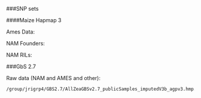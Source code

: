 
###SNP sets

####Maize Hapmap 3

Ames Data: 


NAM Founders:


NAM RILs:


###GbS 2.7

Raw data (NAM and AMES and other):

	/group/jrigrp4/GBS2.7/AllZeaGBSv2.7_publicSamples_imputedV3b_agpv3.hmp.gz









 